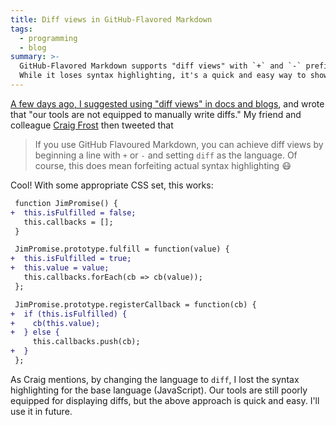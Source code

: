 ```yaml
---
title: Diff views in GitHub-Flavored Markdown
tags:
  - programming
  - blog
summary: >-
  GitHub-Flavored Markdown supports "diff views" with `+` and `-` prefixes.
  While it loses syntax highlighting, it's a quick and easy way to show changes.
---
```


[A few days ago, I suggested using "diff views" in docs and blogs](/2017/11/23/diff-views/),
and wrote that "our tools are not equipped to manually write diffs."
My friend and colleague [Craig Frost](https://twitter.com/_ctfd_uk/status/934767358559780864)
then tweeted that

> If you use GitHub Flavoured Markdown,
> you can achieve diff views by beginning a line with `+` or `-`
> and setting `diff` as the language.
> Of course, this does mean forfeiting actual syntax highlighting 😷

Cool! With some appropriate CSS set, this works:

```diff
 function JimPromise() {
+  this.isFulfilled = false;
   this.callbacks = [];
 }

 JimPromise.prototype.fulfill = function(value) {
+  this.isFulfilled = true;
+  this.value = value;
   this.callbacks.forEach(cb => cb(value));
 };

 JimPromise.prototype.registerCallback = function(cb) {
+  if (this.isFulfilled) {
+    cb(this.value);
+  } else {
     this.callbacks.push(cb);
+  }
 };
```

As Craig mentions,
by changing the language to `diff`,
I lost the syntax highlighting for the base language (JavaScript).
Our tools are still poorly equipped for displaying diffs,
but the above approach is quick and easy.
I'll use it in future.
